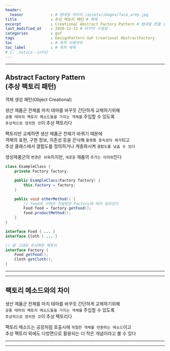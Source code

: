 ```yaml
---
header:
  teaser            : # 썸네일 이미지 /assets/images/face_army.jpg
title               : 추상 팩토리 패턴 # 제목
excerpt             : Creational Abstract Factory Pattern # 썸네일 한줄 요약
last_modified_at    : 2020-12-13 # 마지막 수정일
categories          : gof
tags                : DesignPattern GoF Creational AbstractFactory
toc                 : # 목차 사용여부
toc_label           : # 목차 제목
# {: .notice--info}
---
```


---
## Abstract Factory Pattern<br>(추상 팩토리 패턴)
객체 생성 패턴(Object Creational)

생산 제품군 전체를 마치 테마를 바꾸듯 간단하게 교체하기위해  
`공통 테마의 팩토리 메소드들을 가지는 객체를` 주입할 수 있도록  
`추상적으로 정의한 것`이 추상 팩토리다  

팩토리만 교체하면 생산 제품군 전체가 바뀌기 때문에  
객체의 표현, 구현 정보, 의존성 등을 은닉해 `플랫폼 종속성이 제거`되고  
추상 클래스에서 결합도를 정의하거나 계층화시켜 `결합도를 낮출 수 있다`  

생성제품군의 `변경은 쉬워`지지만, `새로운` 제품의 `추가는 어려워`진다

```java
class ExampleClass {
    private Factory factory;

    public ExampleClass(Factory factory) {
        this.factory = factory;
    }

    public void otherMethod() {
        // food의 구현은 전달받은 Factory에 따라 달라진다
        Food food = factory.getFood();
        food.productMethod();
    }
}

interface Food { ... }
interface Cloth { ... }

// 말 그대로 추상화된 팩토리
interface Factory {
    Food getFood();
    Cloth getCloth();
}
```

---
---
## 팩토리 메소드와의 차이

생산 제품군 전체를 마치 테마를 바꾸듯 간단하게 교체하기위해  
`공통 테마의 팩토리 메소드들을 가지는 객체를` 주입할 수 있도록  
`추상적으로 정의한 것`이 추상 팩토리다  

팩토리 메소드는 공장처럼 호출시에 `적절한 객체를 반환하는 메소드`이고  
추상 팩토리 외에도 다방면으로 활용되는 더 작은 개념이라고 볼 수 있다  

---
---